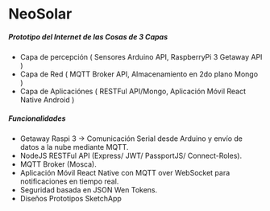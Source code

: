# NeoSolar

##### Prototipo del Internet de las Cosas de 3 Capas

+ Capa de percepción ( Sensores Arduino API, RaspberryPi 3 Getaway API )
+ Capa de Red ( MQTT Broker API, Almacenamiento en 2do plano Mongo )
+ Capa de Aplicaciónes ( RESTFul API/Mongo, Aplicación Móvil React Native Android )

##### Funcionalidades
+ Getaway Raspi 3 -> Comunicación Serial desde Arduino y envío de datos a la nube mediante MQTT.
+ NodeJS RESTFul API (Express/ JWT/ PassportJS/ Connect-Roles).
+ MQTT Broker (Mosca).
+ Aplicación Móvil React Native con MQTT over WebSocket para notificaciones en tiempo real.
+ Seguridad basada en JSON Wen Tokens.
+ Diseños Prototipos SketchApp
